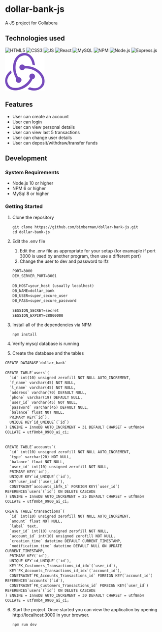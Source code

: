 # dollar-bank-js
A JS project for Collabera

## Technologies used

![HTML5](https://icongr.am/devicon/html5-original-wordmark.svg?size=128&color=currentColor)
![CSS3](https://icongr.am/devicon/css3-original-wordmark.svg?size=128&color=currentColor)
![JS](https://icongr.am/devicon/javascript-original.svg?size=128&color=currentColor)
![React](https://icongr.am/devicon/react-original-wordmark.svg?size=128&color=currentColor)
![MySQL](https://icongr.am/devicon/mysql-original-wordmark.svg?size=128&color=currentColor)
![NPM](https://icongr.am/devicon/npm-original-wordmark.svg?size=128&color=currentColor)
![Node.js](https://icongr.am/devicon/nodejs-original-wordmark.svg?size=128&color=currentColor)
![Express.js](https://icongr.am/devicon/express-original-wordmark.svg?size=128&color=currentColor)
![Redux](https://raw.githubusercontent.com/bimberman/dollar-bank-js/master/icons/redux.png)

## Features

* User can create an account
* User can login
* User can view personal details
* User can view last 5 transactions
* User can change user details
* User can deposit/withdraw/transfer funds

## Development

### System Requirements

- Node.js 10 or higher
- NPM 6 or higher
- MySql 8 or higher

### Getting Started

1. Clone the repository
    ```shell
    git clone https://github.com/bimberman/dollar-bank-js.git
    cd dollar-bank-js
    ```
2. Edit the .env file
    1. Edit the .env file as appropriate for your setup (for examaple if port 3000 is used by another program, then use a different port)
    2. Change the user to dev and password to lfz
    ```
    PORT=3000
    DEV_SERVER_PORT=3001

    DB_HOST=your_host (usually localhost)
    DB_NAME=dollar_bank
    DB_USER=super_secure_user
    DB_PASS=super_secure_password

    SESSION_SECRET=secret
    SESSION_EXPIRY=28800000
    ```
3. Install all of the dependencies via NPM
    ```shell
    npm install
    ```
4. Verify mysql database is running

5. Create the database and the tables
  ```mysql
  CREATE DATABASE`dollar_bank`

  CREATE TABLE`users`(
    `id` int(10) unsigned zerofill NOT NULL AUTO_INCREMENT,
    `f_name` varchar(45) NOT NULL,
    `l_name` varchar(45) NOT NULL,
    `address` varchar(70) DEFAULT NULL,
    `phone` varchar(19) DEFAULT NULL,
    `user_id` varchar(45) NOT NULL,
    `password` varchar(45) DEFAULT NULL,
    `balance` float NOT NULL,
    PRIMARY KEY(`id`),
    UNIQUE KEY`id_UNIQUE`(`id`)
  ) ENGINE = InnoDB AUTO_INCREMENT = 31 DEFAULT CHARSET = utf8mb4 COLLATE = utf8mb4_0900_ai_ci;


  CREATE TABLE`accounts`(
    `id` int(10) unsigned zerofill NOT NULL AUTO_INCREMENT,
    `type` varchar(20) NOT NULL,
    `balance` float NOT NULL,
    `user_id` int(10) unsigned zerofill NOT NULL,
    PRIMARY KEY(`id`),
    UNIQUE KEY`id_UNIQUE`(`id`),
    KEY`user_ind`(`user_id`),
    CONSTRAINT`accounts_ibfk_1` FOREIGN KEY(`user_id`) REFERENCES`users`(`id`) ON DELETE CASCADE
  ) ENGINE = InnoDB AUTO_INCREMENT = 25 DEFAULT CHARSET = utf8mb4 COLLATE = utf8mb4_0900_ai_ci;

  CREATE TABLE`transactions`(
    `id` int(10) unsigned zerofill NOT NULL AUTO_INCREMENT,
    `amount` float NOT NULL,
    `label` text,
    `user_id` int(10) unsigned zerofill NOT NULL,
    `account_id` int(10) unsigned zerofill NOT NULL,
    `creation_time` datetime DEFAULT CURRENT_TIMESTAMP,
    `modification_time` datetime DEFAULT NULL ON UPDATE CURRENT_TIMESTAMP,
    PRIMARY KEY(`id`),
    UNIQUE KEY`id_UNIQUE`(`id`),
    KEY`FK_Customers_Transactions_id_idx`(`user_id`),
    KEY`FK_Accounts_Transactions_id_idx`(`account_id`),
    CONSTRAINT`FK_Accounts_Transactions_id` FOREIGN KEY(`account_id`) REFERENCES`accounts`(`id`),
    CONSTRAINT`FK_Customers_Transactions_id` FOREIGN KEY(`user_id`) REFERENCES`users`(`id`) ON DELETE CASCADE
  ) ENGINE = InnoDB AUTO_INCREMENT = 30 DEFAULT CHARSET = utf8mb4 COLLATE = utf8mb4_0900_ai_ci;
  ```

6. Start the project. Once started you can view the application by opening http://localhost:3000 in your browser.
    ```shell
    npm run dev
    ```
